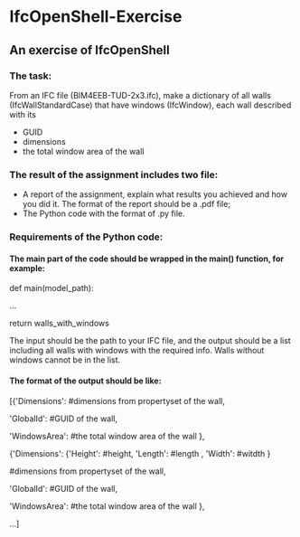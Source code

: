 # IfcOpenShell-Exercise
## An exercise of IfcOpenShell

### The task:
From an IFC file (BIM4EEB-TUD-2x3.ifc), make a dictionary of all walls (IfcWallStandardCase) that have windows (IfcWindow), each wall described with its
- GUID
- dimensions
- the total window area of the wall

### The result of the assignment includes two file:
- A report of the assignment, explain what results you achieved and how you did it. The format of the report should be a .pdf file;
- The Python code with the format of .py file.

### Requirements of the Python code:
#### The main part of the code should be wrapped in the main() function, for example:
def main(model_path):

…

return walls_with_windows

The input should be the path to your IFC file, and the output should be a list including all walls with windows with the required info. Walls without windows cannot be in the list.

#### The format of the output should be like:
[{'Dimensions': #dimensions from propertyset of the wall,

'GlobalId': #GUID of the wall,

'WindowsArea': #the total window area of the wall },

{'Dimensions': {'Height': #height, 'Length': #length , 'Width': #witdth }

#dimensions from propertyset of the wall,

'GlobalId': #GUID of the wall,

'WindowsArea': #the total window area of the wall },

…]
